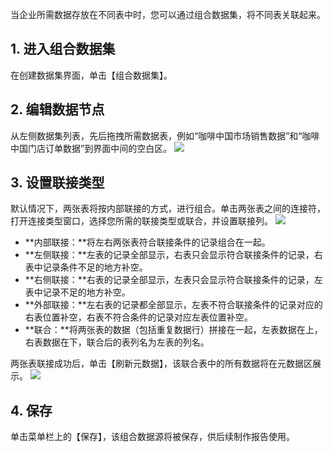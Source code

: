 当企业所需数据存放在不同表中时，您可以通过组合数据集，将不同表关联起来。

## 1. 进入组合数据集
在创建数据集界面，单击【组合数据集】。

## 2. 编辑数据节点
从左侧数据集列表，先后拖拽所需数据表，例如“咖啡中国市场销售数据”和“咖啡中国门店订单数据”到界面中间的空白区。
![](https://main.qcloudimg.com/raw/23a6d8276126c3ecdce1faae6da0b2df.png)

## 3. 设置联接类型
默认情况下，两张表将按内部联接的方式，进行组合。单击两张表之间的连接符，打开连接类型窗口，选择您所需的联接类型或联合，并设置联接列。
![](https://main.qcloudimg.com/raw/38297696b94671b5f5acfb05e319106f.png)
- **内部联接：**将左右两张表符合联接条件的记录组合在一起。
- **左侧联接：**左表的记录全部显示，右表只会显示符合联接条件的记录，右表中记录条件不足的地方补空。
- **右侧联接：**右表的记录全部显示，左表只会显示符合联接条件的记录，左表中记录不足的地方补空。
- **外部联接：**左右表的记录都全部显示，左表不符合联接条件的记录对应的右表位置补空，右表不符合条件的记录对应左表位置补空。
- **联合：**将两张表的数据（包括重复数据行）拼接在一起，左表数据在上，右表数据在下，联合后的表列名为左表的列名。

两张表联接成功后，单击【刷新元数据】，该联合表中的所有数据将在元数据区展示。
![](https://main.qcloudimg.com/raw/77c06278ab207bd21a1108e1390a2ea2.png)

## 4. 保存
单击菜单栏上的【保存】，该组合数据源将被保存，供后续制作报告使用。
